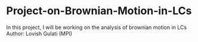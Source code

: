 # Project-on-Brownian-Motion-in-LCs
In this project, I will be working on the analysis of brownian motion in LCs
<br>
Author: Lovish Gulati (MPI)
